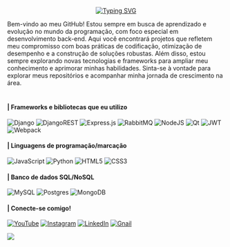 <div align="center">

[![Typing SVG](https://readme-typing-svg.demolab.com?font=Ubuntu&weight=500&size=30&pause=1000&color=7164F7&width=435&lines=Fala+player%2C+tranquilo%3F)](https://git.io/typing-svg)

<div>

<div align="left">
  
Bem-vindo ao meu GitHub! Estou sempre em busca de aprendizado e evolução no mundo da programação, com foco especial em desenvolvimento back-end. Aqui você encontrará projetos que refletem meu compromisso com boas práticas de codificação, otimização de desempenho e a construção de soluções robustas. Além disso, estou sempre explorando novas tecnologias e frameworks para ampliar meu conhecimento e aprimorar minhas habilidades. Sinta-se à vontade para explorar meus repositórios e acompanhar minha jornada de crescimento na área.

<div>
  
#

<div align="left">

#### | Frameworks e bibliotecas que eu utilizo

![Django](https://img.shields.io/badge/django-%23092E20.svg?style=for-the-badge&logo=django&logoColor=white) ![DjangoREST](https://img.shields.io/badge/DJANGO-REST-ff1709?style=for-the-badge&logo=django&logoColor=white&color=ff1709&labelColor=gray) ![Express.js](https://img.shields.io/badge/express.js-%23404d59.svg?style=for-the-badge&logo=express&logoColor=%2361DAFB) ![RabbitMQ](https://img.shields.io/badge/Rabbitmq-FF6600?style=for-the-badge&logo=rabbitmq&logoColor=white) ![NodeJS](https://img.shields.io/badge/node.js-6DA55F?style=for-the-badge&logo=node.js&logoColor=white) ![Qt](https://img.shields.io/badge/Qt-%23217346.svg?style=for-the-badge&logo=Qt&logoColor=white) ![JWT](https://img.shields.io/badge/JWT-black?style=for-the-badge&logo=JSON%20web%20tokens) ![Webpack](https://img.shields.io/badge/webpack-%238DD6F9.svg?style=for-the-badge&logo=webpack&logoColor=black)

#### | Linguagens de programação/marcação

![JavaScript](https://img.shields.io/badge/javascript-%23323330.svg?style=for-the-badge&logo=javascript&logoColor=%23F7DF1E) ![Python](https://img.shields.io/badge/python-3670A0?style=for-the-badge&logo=python&logoColor=ffdd54) ![HTML5](https://img.shields.io/badge/html5-%23E34F26.svg?style=for-the-badge&logo=html5&logoColor=white) ![CSS3](https://img.shields.io/badge/css3-%231572B6.svg?style=for-the-badge&logo=css3&logoColor=white)

#### | Banco de dados SQL/NoSQL

![MySQL](https://img.shields.io/badge/mysql-%2300f.svg?style=for-the-badge&logo=mysql&logoColor=white)
![Postgres](https://img.shields.io/badge/postgres-%23316192.svg?style=for-the-badge&logo=postgresql&logoColor=white) ![MongoDB](https://img.shields.io/badge/MongoDB-%234ea94b.svg?style=for-the-badge&logo=mongodb&logoColor=white)

#### | Conecte-se comigo!

[![YouTube](https://img.shields.io/badge/YouTube-%23FF0000.svg?style=for-the-badge&logo=YouTube&logoColor=white)](https://www.youtube.com/@Jon-Prog)
[![Instagram](https://img.shields.io/badge/Instagram-%23E4405F.svg?style=for-the-badge&logo=Instagram&logoColor=white)](https://www.instagram.com/jon_prog)
[![LinkedIn](https://img.shields.io/badge/linkedin-%230077B5.svg?style=for-the-badge&logo=linkedin&logoColor=white)](https://www.linkedin.com/in/jonas-henrique-dev/)
[![Gnail](https://img.shields.io/badge/Gmail-D14836?style=for-the-badge&logo=gmail&logoColor=white)](mailto:jonashenri.aquino@gmail.com)

![](http://github-profile-summary-cards.vercel.app/api/cards/profile-details?username=JonProg&theme=nord_dark)



